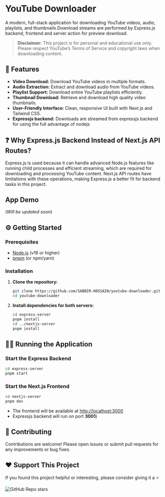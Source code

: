 # YouTube Downloader

A modern, full-stack application for downloading YouTube videos, audio, playlists, and thumbnails.Download streams are performed by Express.js backend, frontend and server action for preview download.

> **Disclaimer:** This project is for personal and educational use only. Please respect YouTube’s Terms of Service and copyright laws when downloading content.

## 🚀 Features

- **Video Download:** Download YouTube videos in multiple formats.
- **Audio Extraction:** Extract and download audio from YouTube videos.
- **Playlist Support:** Download entire YouTube playlists efficiently.
- **Thumbnail Download:** Retrieve and download high quality video thumbnails.
- **User-Friendly Interface:** Clean, responsive UI built with Next.js and Tailwind CSS.
- **Expressjs backend:** Downloads are streamed from expressjs backend for using the full advantage of nodejs


## ❓ Why Express.js Backend Instead of Next.js API Routes?

Express.js is used because it can handle advanced Node.js features like running child processes and efficient streaming, which are required for downloading and processing YouTube content. Next.js API routes have limitations with these operations, making Express.js a better fit for backend tasks in this project.

## App Demo
(_Will be updated soon_)
## ⚙️ Getting Started

### Prerequisites

- [Node.js](https://nodejs.org/) (v16 or higher)
- [pnpm](https://pnpm.io/) (or npm/yarn)

### Installation

1. **Clone the repository:**
   ```bash
   git clone https://github.com/SABBIR-H0SSAIN/youtube-downloader.git
   cd youtube-downloader
   ```

2. **Install dependencies for both servers:**
   ```bash
   cd express-server
   pnpm install
   cd ../nextjs-server
   pnpm install
   ```

## 🏃‍♂️ Running the Application

### Start the Express Backend

```bash
cd express-server
pnpm start
```

### Start the Next.js Frontend

```bash
cd nextjs-server
pnpm dev
```

- The frontend will be available at [http://localhost:3000](http://localhost:3000)
- Expressjs backend will run on port **3001**)

## 🤝 Contributing

Contributions are welcome! Please open issues or submit pull requests for any improvements or bug fixes.



## ❤️ Support This Project

If you found this project helpful or interesting, please consider giving it a ⭐️ 

![GitHub Repo stars](https://img.shields.io/github/stars/SABBIR-H0SSAIN/youtube-downloader)


